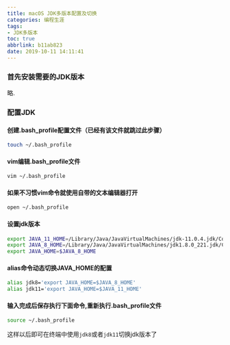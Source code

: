 ```yaml
---
title: macOS JDK多版本配置及切换
categories: 编程生涯
tags:
- JDK多版本
toc: true
abbrlink: b11ab823
date: 2019-10-11 14:11:41
---
```


### 首先安装需要的JDK版本
略.
### 配置JDK
#### 创建.bash_profile配置文件（已经有该文件就跳过此步骤）

```bash
touch ~/.bash_profile
```
#### vim编辑.bash_profile文件
```bash
vim ~/.bash_profile
```
#### 如果不习惯vim命令就使用自带的文本编辑器打开
```bash
open ~/.bash_profile
```
#### 设置jdk版本
```bash
export JAVA_11_HOME=/Library/Java/JavaVirtualMachines/jdk-11.0.4.jdk/Contents/Home
export JAVA_8_HOME=/Library/Java/JavaVirtualMachines/jdk1.8.0_221.jdk/Contents/Home
export JAVA_HOME=$JAVA_8_HOME
```
<!--more-->

#### alias命令动态切换JAVA_HOME的配置
```bash
alias jdk8='export JAVA_HOME=$JAVA_8_HOME'
alias jdk11='export JAVA_HOME=$JAVA_11_HOME'
```
#### 输入完成后保存执行下面命令,重新执行.bash_profile文件
```bash
source ~/.bash_profile
```

这样以后即可在终端中使用`jdk8`或者`jdk11`切换jdk版本了

